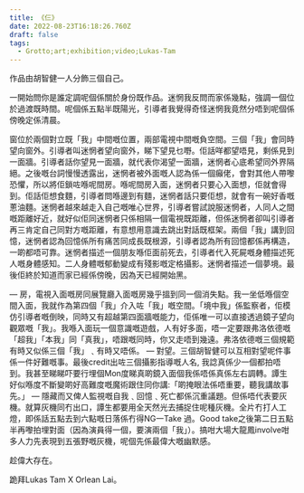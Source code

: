 ```yaml
---
title: 《仨》
date: 2022-08-23T16:18:26.760Z
draft: false
tags:
  - Grotto;art;exhibition;video;Lukas-Tam
---
```

作品由胡智健一人分飾三個自己。

一開始問你是誰定調呢個係關於身份既作品。迷惘我反問而家係幾點，強調一個位於過渡既時間。呢個係五點半既陽光，引導者我覺得奇怪迷惘我竟然分唔到呢個係傍晚定係清晨。

窗位於兩個對立既「我」中間嘅位置，兩部電視中間嘅負空間。三個「我」會同時望向窗外。引導者叫迷惘者望向窗外，睇下望見乜嘢。佢話咩都望唔見，剩係見到一面牆。引導者話你望見一面牆，就代表你渴望一面牆，迷惘者心底希望同外界隔絕。之後嘅台詞慢慢透露出，迷惘者被外面嘅人認為係一個癲佬，會對其他人帶嚟恐懼，所以將佢鎖咗喺呢間房。喺呢間房入面，迷惘者只要心入面想，佢就會得到。佢話佢想食麵，引導者問喺邊到有麵，迷惘者話只要佢想，就會有一碗好香嘅蔥油麵。迷惘者越來越走入自己嘅唯心世界，引導者嘗試說服迷惘者，人同人之間嘅距離好近，就好似佢同迷惘者只係相隔一個電視既距離，但係迷惘者卻叫引導者再三肯定自己同對方嘅距離，有意想用意識去跳出對話既框架。兩個「我」講到回憶，迷惘者認為回憶係所有痛苦同成長既根源，引導者認為所有回憶都係再構造，一啲都唔可靠。迷惘者描述一個朋友喺佢面前死去，引導者代入死屍嘅身體描述死人嘅身體感知。二人身體嘅郁動變成有殘影嘅定格攝影。迷惘者描述一個夢境。最後佢終於知道而家已經係傍晚，因為天已經開始黑。

—
房，電視入面嘅房同展覽廳入面嘅房幾乎搵到同一個消失點。我一坐低喺個空間入面，我就作為第四個「我」介入咗「我」嘅空間。「境中我」係監察者，佢模仿引導者嘅倒映，同時又有超越第四面牆嘅能力，佢係唯一可以直接透過鏡子望向觀眾嘅「我」。我喺入面玩一個意識嘅遊戲，人有好多面，唔一定要跟弗洛依德嘅「超我」「本我」同「真我」，唔跟嘅同時，你又走唔到幾遠。弗洛依德嘅三個規範有時又似係三個「我」﹑有時又唔係。
—
對望。三個胡智健可以互相對望呢件事係一件好難嘅事。最後credit出咗三個攝影指導嘅人名, 我諗真係少一個都拍唔到。我甚至睇睇吓要行埋個Mon度睇真啲鏡入面個我係唔係真係左右調轉。譚生好似喺度不斷變啲好高難度嘅魔術跟住同你講:「啲掩眼法係唔重要，聽我講故事先。」
—
隱藏而又俾人監視嘅自我﹑回憶﹑死亡都係沉重議題。但係唔代表要灰機。就算灰機同冇出口，譚生都要用全天然光去捕捉住呢種灰機。全片冇打人工燈，即係話五點去到六點嘅日落係冇得NG一Take 過。Good take之後第二日五點半再嚟拍埋對面（因為演員得一個，要演兩個「我」）。搞咁大場大龍鳳involve咁多人力先表現到五張野嘅灰機，呢個先係最偉大嘅幽默感。

趁偉大存在。

跪拜Lukas Tam X Orlean Lai。